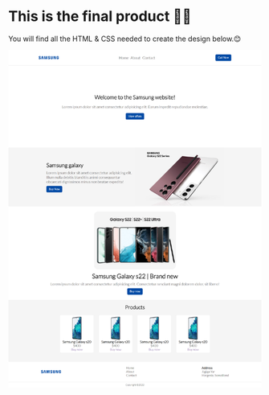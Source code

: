 # This is the final product 💪🏾

You will find all the HTML & CSS needed to create the design below.😊

![](/images/final_product.png?raw=true)

